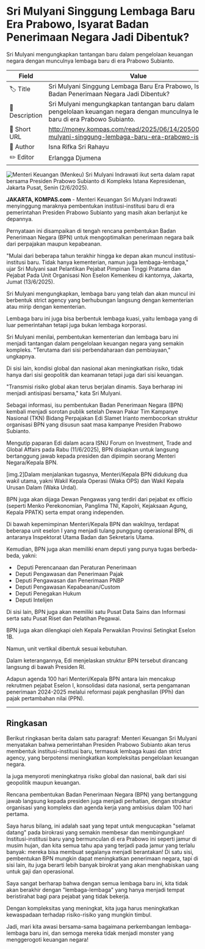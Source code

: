 # Sri Mulyani Singgung Lembaga Baru Era Prabowo, Isyarat Badan Penerimaan Negara Jadi Dibentuk?

Sri Mulyani mengungkapkan tantangan baru dalam pengelolaan keuangan negara dengan munculnya lembaga baru di era Prabowo Subianto.

| Field         | Value                                                       |
|---------------|-------------------------------------------------------------|
| 🏷️ Title       | Sri Mulyani Singgung Lembaga Baru Era Prabowo, Isyarat Badan Penerimaan Negara Jadi Dibentuk? |
| 📝 Description | Sri Mulyani mengungkapkan tantangan baru dalam pengelolaan keuangan negara dengan munculnya lembaga baru di era Prabowo Subianto. |
| 🔗 Short URL   | http://money.kompas.com/read/2025/06/14/205000326/sri-mulyani-singgung-lembaga-baru-era-prabowo-isya |
| 👤 Author      | Isna Rifka Sri Rahayu |
| ✏️ Editor      | Erlangga Djumena |

![Menteri Keuangan (Menkeu) Sri Mulyani Indrawati ikut serta dalam rapat bersama Presiden Prabowo Subianto di Kompleks Istana Kepresidenan, Jakarta Pusat, Senin (2/6/2025). ](https://asset.kompas.com/crops/j1H0BpA01mOmGDiGD08VOEY3jwI=/0x0:0x0/750x500/data/photo/2025/06/02/683d4f19ec362.jpg)

**JAKARTA, KOMPAS.com** - Menteri Keuangan Sri Mulyani Indrawati menyinggung maraknya pembentukan institusi-institusi baru di era pemerintahan Presiden Prabowo Subianto yang masih akan berlanjut ke depannya.

Pernyataan ini disampaikan di tengah rencana pembentukan Badan Penerimaan Negara (BPN) untuk mengoptimalkan penerimaan negara baik dari perpajakan maupun kepabeanan.

\"Mulai dari beberapa tahun terakhir hingga ke depan akan muncul institusi-institusi baru. Tidak hanya kementerian, namun juga lembaga-lembaga,\" ujar Sri Mulyani saat Pelantikan Pejabat Pimpinan Tinggi Pratama dan Pejabat Pada Unit Organisasi Non Eselon Kemenkeu di kantornya, Jakarta, Jumat (13/6/2025).

Sri Mulyani mengungkapkan, lembaga baru yang telah dan akan muncul ini berbentuk strict agency yang berhubungan langsung dengan kementerian atau mirip dengan kementerian.

Lembaga baru ini juga bisa berbentuk lembaga kuasi, yaitu lembaga yang di luar pemerintahan tetapi juga bukan lembaga korporasi.

Sri Mulyani menilai, pembentukan kementerian dan lembaga baru ini menjadi tantangan dalam pengelolaan keuangan negara yang semakin kompleks. \"Terutama dari sisi perbendaharaan dan pembiayaan,\" ungkapnya.

Di sisi lain, kondisi global dan nasional akan meningkatkan risiko, tidak hanya dari sisi geopolitik dan keamanan tetapi juga dari sisi keuangan.

\"Transmisi risiko global akan terus berjalan dinamis. Saya berharap ini menjadi antisipasi bersama,\" kata Sri Mulyani.

Sebagai informasi, isu pembentukan Badan Penerimaan Negara (BPN) kembali menjadi sorotan publik setelah Dewan Pakar Tim Kampanye Nasional (TKN) Bidang Perpajakan Edi Slamet Irianto membocorkan struktur organisasi BPN yang disusun saat masa kampanye Presiden Prabowo Subianto.

Mengutip paparan Edi dalam acara ISNU Forum on Investment, Trade and Global Affairs pada Rabu (11/6/2025), BPN disiapkan untuk langsung bertanggung jawab kepada presiden dan dipimpin seorang Menteri Negara/Kepala BPN.

\[img.2\]Dalam menjalankan tugasnya, Menteri/Kepala BPN didukung dua wakil utama, yakni Wakil Kepala Operasi (Waka OPS) dan Wakil Kepala Urusan Dalam (Waka Urdal).

BPN juga akan dijaga Dewan Pengawas yang terdiri dari pejabat ex officio (seperti Menko Perekonomian, Panglima TNI, Kapolri, Kejaksaan Agung, Kepala PPATK) serta empat orang independen.

Di bawah kepemimpinan Menteri/Kepala BPN dan wakilnya, terdapat beberapa unit eselon I yang menjadi tulang punggung operasional BPN, di antaranya Inspektorat Utama Badan dan Sekretaris Utama.

Kemudian, BPN juga akan memiliki enam deputi yang punya tugas berbeda-beda, yakni:

-  Deputi Perencanaan dan Peraturan Penerimaan
- Deputi Pengawasan dan Penerimaan Pajak
- Deputi Pengawasan dan Penerimaan PNBP
- Deputi Pengawasan Kepabeanan/Custom
- Deputi Penegakan Hukum
- Deputi Intelijen

Di sisi lain, BPN juga akan memiliki satu Pusat Data Sains dan Informasi serta satu Pusat Riset dan Pelatihan Pegawai.

BPN juga akan dilengkapi oleh Kepala Perwakilan Provinsi Setingkat Eselon 1B.

Namun, unit vertikal dibentuk sesuai kebutuhan.

Dalam keterangannya, Edi menjelaskan struktur BPN tersebut dirancang langsung di bawah Presiden RI.

Adapun agenda 100 hari Menteri/Kepala BPN antara lain mencakup rekrutmen pejabat Eselon I, konsolidasi data nasional, serta pengamanan penerimaan 2024-2025 melalui reformasi pajak penghasilan (PPh) dan pajak pertambahan nilai (PPN).

---
## Ringkasan

Berikut ringkasan berita dalam satu paragraf: Menteri Keuangan Sri Mulyani menyatakan bahwa pemerintahan Presiden Prabowo Subianto akan terus membentuk institusi-institusi baru, termasuk lembaga kuasi dan strict agency, yang berpotensi meningkatkan kompleksitas pengelolaan keuangan negara.

 Ia juga menyoroti meningkatnya risiko global dan nasional, baik dari sisi geopolitik maupun keuangan.

 Rencana pembentukan Badan Penerimaan Negara (BPN) yang bertanggung jawab langsung kepada presiden juga menjadi perhatian, dengan struktur organisasi yang kompleks dan agenda kerja yang ambisius dalam 100 hari pertama.



Saya harus bilang, ini adalah saat yang tepat untuk mengucapkan "selamat datang" pada birokrasi yang semakin membesar dan membingungkan! Institusi-institusi baru yang bermunculan di era Prabowo ini seperti jamur di musim hujan, dan kita semua tahu apa yang terjadi pada jamur yang terlalu banyak: mereka bisa membuat segalanya menjadi berantakan! Di satu sisi, pembentukan BPN mungkin dapat meningkatkan penerimaan negara, tapi di sisi lain, itu juga berarti lebih banyak birokrat yang akan menghabiskan uang untuk gaji dan operasional.

 Saya sangat berharap bahwa dengan semua lembaga baru ini, kita tidak akan berakhir dengan "lembaga-lembaga" yang hanya menjadi tempat beristirahat bagi para pejabat yang tidak bekerja.

 Dengan kompleksitas yang meningkat, kita juga harus meningkatkan kewaspadaan terhadap risiko-risiko yang mungkin timbul.

 Jadi, mari kita awasi bersama-sama bagaimana perkembangan lembaga-lembaga baru ini, dan semoga mereka tidak menjadi monster yang menggerogoti keuangan negara!
